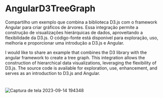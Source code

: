 # AngularD3TreeGraph

Compartilho um exemplo que combina a biblioteca D3.js com o framework Angular para criar gráficos de árvores. Essa integração permite a construção de visualizações hierárquicas de dados, aproveitando a flexibilidade da D3.js. O código-fonte está disponível para exploração, uso, melhoria e proporcionar uma introdução a D3.js e Angular.

I would like to share an example that combines the D3 library with the angular framework to create a tree graph. This integration allows the construction of hierarchical data visualizations, leveraging the flexibility of D3.js. The source code is available for exploration, use, enhancement, and serves as an introduction to D3.js and Angular.


#
![Captura de tela 2023-09-14 194348](https://github.com/keane032/angular-d3-tree-graph/assets/16032852/d0b56fd1-3095-4237-b34d-fc50ab35f6f5)



